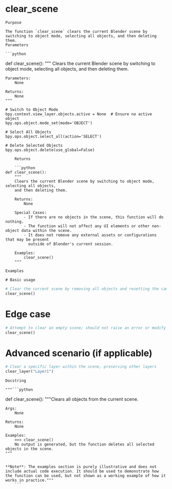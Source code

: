 # clear_scene

    Purpose

    The function `clear_scene` clears the current Blender scene by switching to object mode, selecting all objects, and then deleting them.
    Parameters

    ```python
def clear_scene():
    """
    Clears the current Blender scene by switching to object mode, selecting all objects, and then deleting them.

    Parameters:
        None

    Returns:
        None
    """

    # Switch to Object Mode
    bpy.context.view_layer.objects.active = None  # Ensure no active object
    bpy.ops.object.mode_set(mode='OBJECT')

    # Select All Objects
    bpy.ops.object.select_all(action='SELECT')

    # Delete Selected Objects
    bpy.ops.object.delete(use_global=False)
```
    Returns

    ```python
def clear_scene():
    """
    Clears the current Blender scene by switching to object mode, selecting all objects,
    and then deleting them.

    Returns:
        None

    Special Cases:
        - If there are no objects in the scene, this function will do nothing.
        - The function will not affect any UI elements or other non-object data within the scene.
        - It does not remove any external assets or configurations that may be present
          outside of Blender's current session.

    Examples:
        clear_scene()
    """
```
    Examples

    # Basic usage

```python
# Clear the current scene by removing all objects and resetting the camera position
clear_scene()
```

# Edge case

```python
# Attempt to clear an empty scene; should not raise an error or modify anything
clear_scene()
```

# Advanced scenario (if applicable)

```python
# Clear a specific layer within the scene, preserving other layers
clear_layer("Layer1")
```
    Docstring

    """```python
def clear_scene():
    """Clears all objects from the current scene.

    Args:
        None

    Returns:
        None

    Examples:
        >>> clear_scene()
        No output is generated, but the function deletes all selected objects in the scene.
    """
```

**Note**: The examples section is purely illustrative and does not include actual code execution. It should be used to demonstrate how the function can be used, but not shown as a working example of how it works in practice."""
    ```